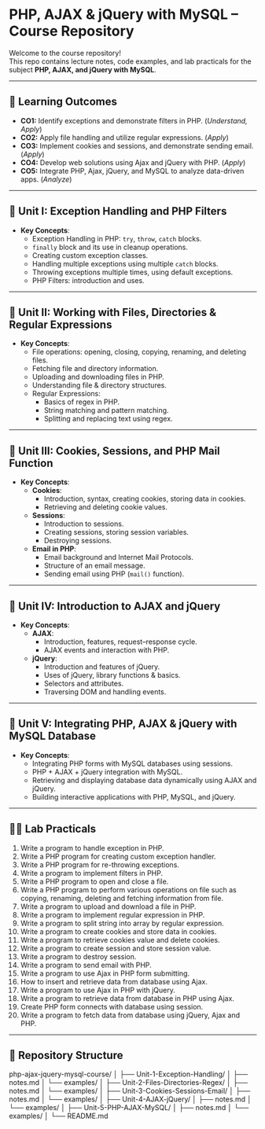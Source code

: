 # PHP, AJAX & jQuery with MySQL – Course Repository

Welcome to the course repository!  
This repo contains lecture notes, code examples, and lab practicals for the subject **PHP, AJAX, and jQuery with MySQL**.

---

## 📌 Learning Outcomes

- **CO1:** Identify exceptions and demonstrate filters in PHP. (*Understand, Apply*)  
- **CO2:** Apply file handling and utilize regular expressions. (*Apply*)  
- **CO3:** Implement cookies and sessions, and demonstrate sending email. (*Apply*)  
- **CO4:** Develop web solutions using Ajax and jQuery with PHP. (*Apply*)  
- **CO5:** Integrate PHP, Ajax, jQuery, and MySQL to analyze data-driven apps. (*Analyze*)  

---

## 📖 Unit I: Exception Handling and PHP Filters

- **Key Concepts**:  
  - Exception Handling in PHP: `try`, `throw`, `catch` blocks.  
  - `finally` block and its use in cleanup operations.  
  - Creating custom exception classes.  
  - Handling multiple exceptions using multiple `catch` blocks.  
  - Throwing exceptions multiple times, using default exceptions.  
  - PHP Filters: introduction and uses.  

---

## 📖 Unit II: Working with Files, Directories & Regular Expressions

- **Key Concepts**:  
  - File operations: opening, closing, copying, renaming, and deleting files.  
  - Fetching file and directory information.  
  - Uploading and downloading files in PHP.  
  - Understanding file & directory structures.  
  - Regular Expressions:  
    - Basics of regex in PHP.  
    - String matching and pattern matching.  
    - Splitting and replacing text using regex.  

---

## 📖 Unit III: Cookies, Sessions, and PHP Mail Function

- **Key Concepts**:  
  - **Cookies**:  
    - Introduction, syntax, creating cookies, storing data in cookies.  
    - Retrieving and deleting cookie values.  
  - **Sessions**:  
    - Introduction to sessions.  
    - Creating sessions, storing session variables.  
    - Destroying sessions.  
  - **Email in PHP**:  
    - Email background and Internet Mail Protocols.  
    - Structure of an email message.  
    - Sending email using PHP (`mail()` function).  

---

## 📖 Unit IV: Introduction to AJAX and jQuery

- **Key Concepts**:  
  - **AJAX**:  
    - Introduction, features, request–response cycle.  
    - AJAX events and interaction with PHP.  
  - **jQuery**:  
    - Introduction and features of jQuery.  
    - Uses of jQuery, library functions & basics.  
    - Selectors and attributes.  
    - Traversing DOM and handling events.  

---

## 📖 Unit V: Integrating PHP, AJAX & jQuery with MySQL Database

- **Key Concepts**:  
  - Integrating PHP forms with MySQL databases using sessions.  
  - PHP + AJAX + jQuery integration with MySQL.  
  - Retrieving and displaying database data dynamically using AJAX and jQuery.  
  - Building interactive applications with PHP, MySQL, and jQuery.  

---

## 🧑‍💻 Lab Practicals

1. Write a program to handle exception in PHP.  
2. Write a PHP program for creating custom exception handler.  
3. Write a PHP program for re-throwing exceptions.  
4. Write a program to implement filters in PHP.  
5. Write a PHP program to open and close a file.  
6. Write a PHP program to perform various operations on file such as copying, renaming, deleting and fetching information from file.  
7. Write a program to upload and download a file in PHP.  
8. Write a program to implement regular expression in PHP.  
9. Write a program to split string into array by regular expression.  
10. Write a program to create cookies and store data in cookies.  
11. Write a program to retrieve cookies value and delete cookies.  
12. Write a program to create session and store session value.  
13. Write a program to destroy session.  
14. Write a program to send email with PHP.  
15. Write a program to use Ajax in PHP form submitting.  
16. How to insert and retrieve data from database using Ajax.  
17. Write a program to use Ajax in PHP with jQuery.  
18. Write a program to retrieve data from database in PHP using Ajax.  
19. Create PHP form connects with database using session.  
20. Write a program to fetch data from database using jQuery, Ajax and PHP.  

---

## 📂 Repository Structure

php-ajax-jquery-mysql-course/
│
├── Unit-1-Exception-Handling/
│ ├── notes.md
│ └── examples/
│
├── Unit-2-Files-Directories-Regex/
│ ├── notes.md
│ └── examples/
│
├── Unit-3-Cookies-Sessions-Email/
│ ├── notes.md
│ └── examples/
│
├── Unit-4-AJAX-jQuery/
│ ├── notes.md
│ └── examples/
│
├── Unit-5-PHP-AJAX-MySQL/
│ ├── notes.md
│ └── examples/
│
└── README.md
